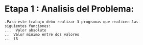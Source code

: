 # Etapa 1 : Analisis del Problema:

    .Para este trabajo debo realizar 3 programas que realicen las siguientes funciones:
    ...  Valor absoluto
    ..  Valor minimo entre dos valores
    ..  f3
